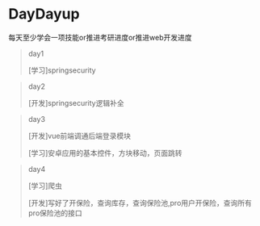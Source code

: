 # DayDayup

每天至少学会一项技能or推进考研进度or推进web开发进度

> day1
>
> [学习]springsecurity

> day2
>
> [开发]springsecurity逻辑补全

>day3
>
>[开发]vue前端调通后端登录模块
>
>[学习]安卓应用的基本控件，方块移动，页面跳转

> day4
>
> [学习]爬虫
>
> [开发]写好了开保险，查询库存，查询保险池,pro用户开保险，查询所有pro保险池的接口
